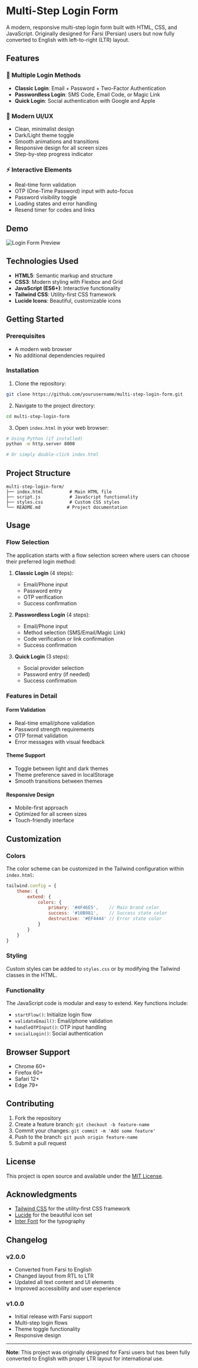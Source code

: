 # Multi-Step Login Form

A modern, responsive multi-step login form built with HTML, CSS, and JavaScript. Originally designed for Farsi (Persian) users but now fully converted to English with left-to-right (LTR) layout.

## Features

### 🔐 Multiple Login Methods
- **Classic Login**: Email + Password + Two-Factor Authentication
- **Passwordless Login**: SMS Code, Email Code, or Magic Link
- **Quick Login**: Social authentication with Google and Apple

### 🎨 Modern UI/UX
- Clean, minimalist design
- Dark/Light theme toggle
- Smooth animations and transitions
- Responsive design for all screen sizes
- Step-by-step progress indicator

### ⚡ Interactive Elements
- Real-time form validation
- OTP (One-Time Password) input with auto-focus
- Password visibility toggle
- Loading states and error handling
- Resend timer for codes and links

## Demo

![Login Form Preview](https://via.placeholder.com/800x600/4F46E5/FFFFFF?text=Multi-Step+Login+Form)

## Technologies Used

- **HTML5**: Semantic markup and structure
- **CSS3**: Modern styling with Flexbox and Grid
- **JavaScript (ES6+)**: Interactive functionality
- **Tailwind CSS**: Utility-first CSS framework
- **Lucide Icons**: Beautiful, customizable icons

## Getting Started

### Prerequisites
- A modern web browser
- No additional dependencies required

### Installation

1. Clone the repository:
```bash
git clone https://github.com/yourusername/multi-step-login-form.git
```

2. Navigate to the project directory:
```bash
cd multi-step-login-form
```

3. Open `index.html` in your web browser:
```bash
# Using Python (if installed)
python -m http.server 8000

# Or simply double-click index.html
```

## Project Structure

```
multi-step-login-form/
├── index.html          # Main HTML file
├── script.js           # JavaScript functionality
├── styles.css          # Custom CSS styles
└── README.md          # Project documentation
```

## Usage

### Flow Selection
The application starts with a flow selection screen where users can choose their preferred login method:

1. **Classic Login** (4 steps):
   - Email/Phone input
   - Password entry
   - OTP verification
   - Success confirmation

2. **Passwordless Login** (4 steps):
   - Email/Phone input
   - Method selection (SMS/Email/Magic Link)
   - Code verification or link confirmation
   - Success confirmation

3. **Quick Login** (3 steps):
   - Social provider selection
   - Password entry (if needed)
   - Success confirmation

### Features in Detail

#### Form Validation
- Real-time email/phone validation
- Password strength requirements
- OTP format validation
- Error messages with visual feedback

#### Theme Support
- Toggle between light and dark themes
- Theme preference saved in localStorage
- Smooth transitions between themes

#### Responsive Design
- Mobile-first approach
- Optimized for all screen sizes
- Touch-friendly interface

## Customization

### Colors
The color scheme can be customized in the Tailwind configuration within `index.html`:

```javascript
tailwind.config = {
    theme: {
        extend: {
            colors: {
                primary: '#4F46E5',    // Main brand color
                success: '#10B981',    // Success state color
                destructive: '#EF4444' // Error state color
            }
        }
    }
}
```

### Styling
Custom styles can be added to `styles.css` or by modifying the Tailwind classes in the HTML.

### Functionality
The JavaScript code is modular and easy to extend. Key functions include:
- `startFlow()`: Initialize login flow
- `validateEmail()`: Email/phone validation
- `handleOTPInput()`: OTP input handling
- `socialLogin()`: Social authentication

## Browser Support

- Chrome 60+
- Firefox 60+
- Safari 12+
- Edge 79+

## Contributing

1. Fork the repository
2. Create a feature branch: `git checkout -b feature-name`
3. Commit your changes: `git commit -m 'Add some feature'`
4. Push to the branch: `git push origin feature-name`
5. Submit a pull request

## License

This project is open source and available under the [MIT License](LICENSE).

## Acknowledgments

- [Tailwind CSS](https://tailwindcss.com/) for the utility-first CSS framework
- [Lucide](https://lucide.dev/) for the beautiful icon set
- [Inter Font](https://rsms.me/inter/) for the typography

## Changelog

### v2.0.0
- Converted from Farsi to English
- Changed layout from RTL to LTR
- Updated all text content and UI elements
- Improved accessibility and user experience

### v1.0.0
- Initial release with Farsi support
- Multi-step login flows
- Theme toggle functionality
- Responsive design

---

**Note**: This project was originally designed for Farsi users but has been fully converted to English with proper LTR layout for international use.
